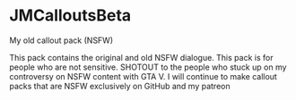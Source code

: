# JMCalloutsBeta
My old callout pack (NSFW)

This pack contains the original and old NSFW dialogue. This pack is for people who are not sensitive. SHOTOUT to the people who stuck up on my controversy on NSFW content with GTA V.
I will continue to make callout packs that are NSFW exclusively on GitHub and my patreon
